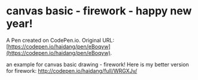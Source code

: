 # canvas basic - firework - happy new year!

A Pen created on CodePen.io. Original URL: [https://codepen.io/haidang/pen/eBoqyw](https://codepen.io/haidang/pen/eBoqyw).

an example for canvas basic drawing  - firework! Here is my better version for firework: http://codepen.io/haidang/full/WRGXJv/